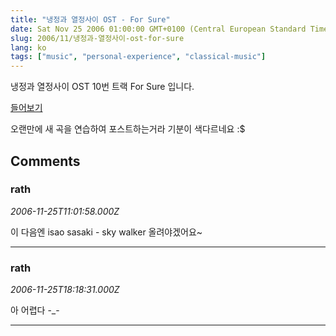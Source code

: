 ```yaml
---
title: "냉정과 열정사이 OST - For Sure"
date: Sat Nov 25 2006 01:00:00 GMT+0100 (Central European Standard Time)
slug: 2006/11/냉정과-열정사이-ost-for-sure
lang: ko
tags: ["music", "personal-experience", "classical-music"]
---
```


냉정과 열정사이 OST 10번 트랙 For Sure 입니다.

[들어보기](/files/forsure_061125.mp3)

오랜만에 새 곡을 연습하여 포스트하는거라 기분이 색다르네요 :$

## Comments

### rath
*2006-11-25T11:01:58.000Z*

이 다음엔 isao sasaki - sky walker 올려야겠어요~

---

### rath
*2006-11-25T18:18:31.000Z*

아 어렵다 -_-

---
